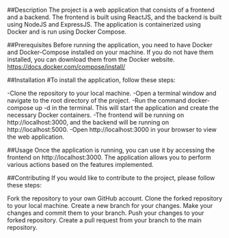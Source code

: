 ##Description
The project is a web application that consists of a frontend and a backend. The frontend is built using ReactJS, and the backend is built using NodeJS and ExpressJS. The application is containerized using Docker and is run using Docker Compose.


##Prerequisites
Before running the application, you need to have Docker and Docker-Compose installed on your machine. If you do not have them installed, you can download them from the Docker website.
https://docs.docker.com/compose/install/


##Installation
#To install the application, follow these steps:

-Clone the repository to your local machine.
-Open a terminal window and navigate to the root directory of the project.
-Run the command docker-compose up -d in the terminal. This will start the application and create the necessary Docker containers.
-The frontend will be running on http://localhost:3000, and the backend will be running on http://localhost:5000.
-Open http://localhost:3000 in your browser to view the web application.


##Usage
Once the application is running, you can use it by accessing the frontend on http://localhost:3000. The application allows you to perform various actions based on the features implemented.


##Contributing
If you would like to contribute to the project, please follow these steps:

Fork the repository to your own GitHub account.
Clone the forked repository to your local machine.
Create a new branch for your changes.
Make your changes and commit them to your branch.
Push your changes to your forked repository.
Create a pull request from your branch to the main repository.